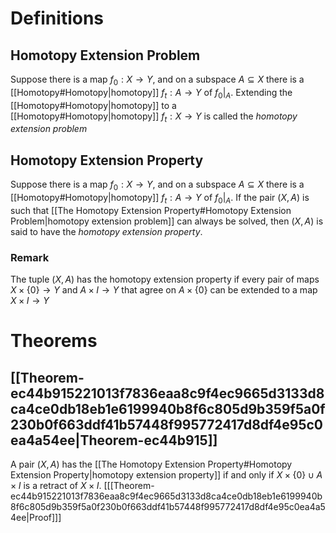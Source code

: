 # Definitions
## Homotopy Extension Problem
Suppose there is a map $f_0 : X \to Y$, and on a subspace $A \subseteq X$ there is a [[Homotopy#Homotopy|homotopy]] $f_t : A \to Y$ of $f_0|_A$. Extending the [[Homotopy#Homotopy|homotopy]] to a [[Homotopy#Homotopy|homotopy]] $f_t : X \to Y$ is called the _homotopy extension problem_
## Homotopy Extension Property
Suppose there is a map $f_0 : X \to Y,$ and on a subspace $A \subseteq X$ there is a [[Homotopy#Homotopy|homotopy]] $f_t : A \to Y$ of $f_0|_A$. If the pair $(X, A)$ is such that [[The Homotopy Extension Property#Homotopy Extension Problem|homotopy extension problem]] can always be solved, then $(X, A)$ is said to have the _homotopy extension property_. 
### Remark
The tuple $(X, A)$ has the homotopy extension property if every pair of maps $X \times \{0\} \to Y$ and $A \times I \to Y$ that agree on $A \times \{0\}$ can be extended to a map $X \times I \to Y$

# Theorems
## [[Theorem-ec44b915221013f7836eaa8c9f4ec9665d3133d8ca4ce0db18eb1e6199940b8f6c805d9b359f5a0f230b0f663ddf41b57448f995772417d8df4e95c0ea4a54ee|Theorem-ec44b915]]
A pair $(X, A)$ has the [[The Homotopy Extension Property#Homotopy Extension Property|homotopy extension property]] if and only if $X \times \{0\} \cup A \times I$ is a retract of $X \times I.$ \[[[Theorem-ec44b915221013f7836eaa8c9f4ec9665d3133d8ca4ce0db18eb1e6199940b8f6c805d9b359f5a0f230b0f663ddf41b57448f995772417d8df4e95c0ea4a54ee|Proof]]\]
